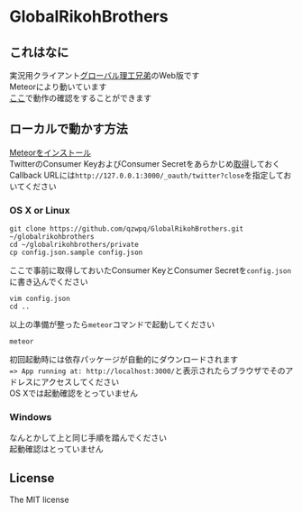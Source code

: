 # GlobalRikohBrothers

## これはなに
実況用クライアント[グローバル理工兄弟](http://titech-ssr.blog.jp/archives/1010471361.html)のWeb版です  
Meteorにより動いています  
[ここ](http://globalrikohbrothers.meteor.com)で動作の確認をすることができます

## ローカルで動かす方法
[Meteorをインストール](https://www.meteor.com)  
TwitterのConsumer KeyおよびConsumer Secretをあらかじめ[取得](https://apps.twitter.com)しておく  
Callback URLには`http://127.0.0.1:3000/_oauth/twitter?close`を指定しておいてください
### OS X or Linux
```shell
git clone https://github.com/qzwpq/GlobalRikohBrothers.git ~/globalrikohbrothers
cd ~/globalrikohbrothers/private
cp config.json.sample config.json
```
ここで事前に取得しておいたConsumer KeyとConsumer Secretを`config.json`に書き込んでください
```shell
vim config.json
cd ..
```
以上の準備が整ったら`meteor`コマンドで起動してください
```shell
meteor
```
初回起動時には依存パッケージが自動的にダウンロードされます  
`=> App running at: http://localhost:3000/`と表示されたらブラウザでそのアドレスにアクセスしてください  
OS Xでは起動確認をとっていません
### Windows
なんとかして上と同じ手順を踏んでください  
起動確認はとっていません

## License
The MIT license
